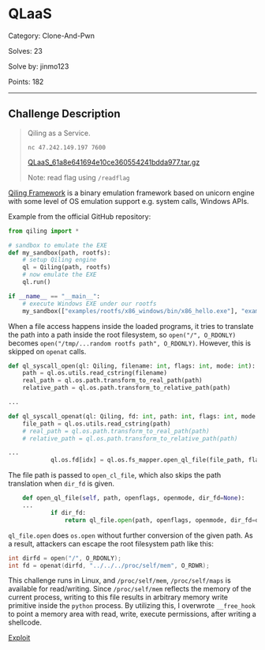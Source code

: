 # QLaaS

Category: Clone-And-Pwn

Solves: 23

Solve by: jinmo123

Points: 182

---

## Challenge Description

> Qiling as a Service.
> 
> ```
> nc 47.242.149.197 7600
> ```
> 
> [QLaaS_61a8e641694e10ce360554241bdda977.tar.gz](./QLaaS_61a8e641694e10ce360554241bdda977.tar.gz)
> 
> Note: read flag using `/readflag`

[Qiling Framework](https://github.com/qilingframework/qiling) is a binary emulation framework
based on unicorn engine with some level of OS emulation support e.g. system calls, Windows APIs.

Example from the official GitHub repository:

```python
from qiling import *

# sandbox to emulate the EXE
def my_sandbox(path, rootfs):
    # setup Qiling engine
    ql = Qiling(path, rootfs)
    # now emulate the EXE
    ql.run()

if __name__ == "__main__":
    # execute Windows EXE under our rootfs
    my_sandbox(["examples/rootfs/x86_windows/bin/x86_hello.exe"], "examples/rootfs/x86_windows")
```

When a file access happens inside the loaded programs, it tries to translate the path into a path inside the root filesystem,
so `open("/", O_RDONLY)` becomes `open("/tmp/...random rootfs path", O_RDONLY)`.
However, this is skipped on `openat` calls.

```python
def ql_syscall_open(ql: Qiling, filename: int, flags: int, mode: int):
    path = ql.os.utils.read_cstring(filename)
    real_path = ql.os.path.transform_to_real_path(path)
    relative_path = ql.os.path.transform_to_relative_path(path)

...

def ql_syscall_openat(ql: Qiling, fd: int, path: int, flags: int, mode: int):
    file_path = ql.os.utils.read_cstring(path)
    # real_path = ql.os.path.transform_to_real_path(path)
    # relative_path = ql.os.path.transform_to_relative_path(path)

...
            ql.os.fd[idx] = ql.os.fs_mapper.open_ql_file(file_path, flags, mode, dir_fd)
```

The file path is passed to `open_cl_file`, which also skips the path translation when `dir_fd` is given.

```python
    def open_ql_file(self, path, openflags, openmode, dir_fd=None):
    ...
            if dir_fd:
                return ql_file.open(path, openflags, openmode, dir_fd=dir_fd)
```

`ql_file.open` does `os.open` without further conversion of the given path. As a result, attackers can escape the
root filesystem path like this:

```c
int dirfd = open("/", O_RDONLY);
int fd = openat(dirfd, "../../../proc/self/mem", O_RDWR);
```

This challenge runs in Linux, and `/proc/self/mem`, `/proc/self/maps` is available for read/writing.
Since `/proc/self/mem` reflects the memory of the current process, writing to this file
results in arbitrary memory write primitive inside the `python` process.
By utilizing this, I overwrote `__free_hook` to point a memory area with read, write, execute permissions,
after writing a shellcode.

[Exploit](./test.c)